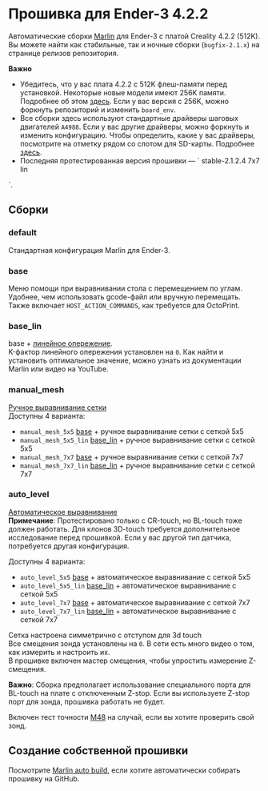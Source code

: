 

# Прошивка для Ender-3 4.2.2

Автоматические сборки [Marlin](https://github.com/MarlinFirmware/Marlin) для Ender-3 с платой Creality 4.2.2 (512K).  
Вы можете найти как стабильные, так и ночные сборки (`bugfix-2.1.x`) на странице релизов репозитория.  

**Важно**
* Убедитесь, что у вас плата 4.2.2 с 512K флеш-памяти перед установкой. Некоторые новые модели имеют 256K памяти. Подробнее об этом [здесь](https://github.com/MarlinFirmware/Marlin/issues/23596). Если у вас версия с 256K, можно форкнуть репозиторий и изменить `board_env`.
* Все сборки здесь используют стандартные драйверы шаговых двигателей `A4988`. Если у вас другие драйверы, можно форкнуть и изменить конфигурацию. Чтобы определить, какие у вас драйверы, посмотрите на отметку рядом со слотом для SD-карты. Подробнее [здесь](https://github.com/MarlinFirmware/Configurations/pull/633#issuecomment-995206382).
* Последняя протестированная версия прошивки — ` stable-2.1.2.4 7x7 lin

`.

## Сборки

### default

Стандартная конфигурация Marlin для Ender-3.

### base

Меню помощи при выравнивании стола с перемещением по углам. Удобнее, чем использовать gcode-файл или вручную перемещать.  
Также включает `HOST_ACTION_COMMANDS`, как требуется для OctoPrint.

### base_lin

base + [линейное опережение](https://marlinfw.org/docs/features/lin_advance.html).  
K-фактор линейного опережения установлен на `0`. Как найти и установить оптимальное значение, можно узнать из документации Marlin или видео на YouTube.  

### manual_mesh

[Ручное выравнивание сетки](https://marlinfw.org/docs/gcode/G029-mbl.html)  
Доступны 4 варианта:

* `manual_mesh_5x5` [base](#base) + ручное выравнивание сетки с сеткой 5x5
* `manual_mesh_5x5_lin` [base_lin](#base_lin) + ручное выравнивание сетки с сеткой 5x5
* `manual_mesh_7x7` [base](#base) + ручное выравнивание сетки с сеткой 7x7
* `manual_mesh_7x7_lin` [base_lin](#base_lin) + ручное выравнивание сетки с сеткой 7x7

### auto_level

[Автоматическое выравнивание](https://marlinfw.org/docs/gcode/G029-abl-bilinear.html)  
**Примечание**: Протестировано только с CR-touch, но BL-touch тоже должен работать. Для клонов 3D-touch требуется дополнительное исследование перед прошивкой. Если у вас другой тип датчика, потребуется другая конфигурация.  

Доступны 4 варианта:

* `auto_level_5x5` [base](#base) + автоматическое выравнивание с сеткой 5x5
* `auto_level_5x5_lin` [base_lin](#base_lin) + автоматическое выравнивание с сеткой 5x5
* `auto_level_7x7` [base](#base) + автоматическое выравнивание с сеткой 7x7
* `auto_level_7x7_lin` [base_lin](#base_lin) + автоматическое выравнивание с сеткой 7x7

Сетка настроена симметрично с отступом для 3d touch  
Все смещения зонда установлены на `0`. В сети есть много видео о том, как измерить и настроить их.  
В прошивке включен мастер смещения, чтобы упростить измерение Z-смещения.  

**Важно**: Сборка предполагает использование специального порта для BL-touch на плате с отключенным Z-stop. Если вы используете Z-stop порт для зонда, прошивка работать не будет.  

Включен тест точности [M48](https://marlinfw.org/docs/gcode/M048.html) на случай, если вы хотите проверить свой зонд.

## Создание собственной прошивки

Посмотрите [Marlin auto build](https://github.com/zisismaras/marlin_auto_build), если хотите автоматически собирать прошивку на GitHub.
